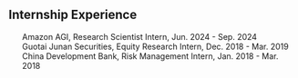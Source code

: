 ## Internship Experience
<ul style="margin:0 0 10px; list-style-type: none;">
  <li>Amazon AGI, Research Scientist Intern, Jun. 2024 - Sep. 2024</li>
  <li>Guotai Junan Securities, Equity Research Intern, Dec. 2018 - Mar. 2019</li>
  <li>China Development Bank, Risk Management Intern, Jan. 2018 - Mar. 2018</li>
</ul>

